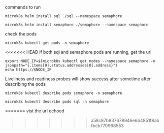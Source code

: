 commands to run
```
microk8s helm install sql ./sql --namespace semaphore
```
```
microk8s helm install semaphore ./semaphore --namespace semaphore
```
check the pods
```
microk8s kubectl get pods -n semaphore 
```
<<<<<<< HEAD
if both sql and semaphore pods are running, get the url
```
export NODE_IP=$(microk8s kubectl get nodes --namespace semaphore -o jsonpath="{.items[0].status.addresses[0].address}")
echo https://$NODE_IP
```
Liveliness and readiness probes will show success after sometime after describing the pods
```
microk8s kubectl describe pods semaphore -n semaphore
```
```
microk8s kubectl describe pods sql -n semaphore
```
=======
vist the url echoed
>>>>>>> a58c87b837678946e6b4851f8abfbcb770968553
